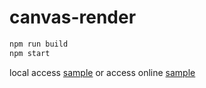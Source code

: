 # canvas-render

```bash
npm run build
npm start
```

local access [sample](http://localhost:3002/code-sample.html) or access online [sample](http://github.alanwei.net/canvas-render-engine/code-sample.html)
